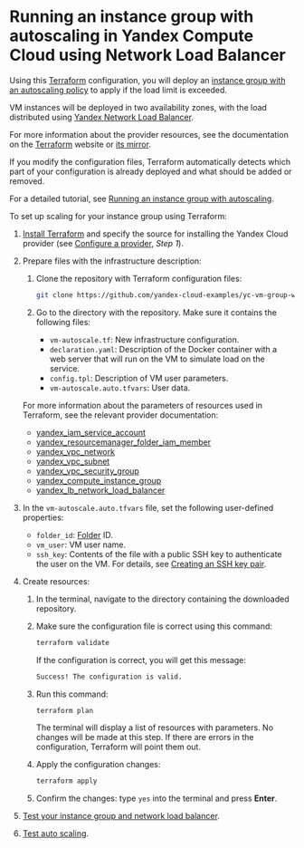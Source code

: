 # Running an instance group with autoscaling in Yandex Compute Cloud using Network Load Balancer

Using this [Terraform](https://www.terraform.io/) configuration, you will deploy an [instance group with an autoscaling policy](https://cloud.yandex.ru/docs/compute/concepts/instance-groups/scale#auto-scale) to apply if the load limit is exceeded.

VM instances will be deployed in two availability zones, with the load distributed using [Yandex Network Load Balancer](https://cloud.yandex.ru/docs/network-load-balancer/concepts/).

For more information about the provider resources, see the documentation on the [Terraform](https://www.terraform.io/docs/providers/yandex/index.html) website or [its mirror](https://terraform-provider.yandexcloud.net).

If you modify the configuration files, Terraform automatically detects which part of your configuration is already deployed and what should be added or removed.

For a detailed tutorial, see [Running an instance group with autoscaling](https://yandex.cloud/ru/docs/tutorials/infrastructure-management/vm-autoscale).

To set up scaling for your instance group using Terraform:

1. [Install Terraform](https://cloud.yandex.ru/docs/tutorials/infrastructure-management/terraform-quickstart#install-terraform) and specify the source for installing the Yandex Cloud provider (see [Configure a provider](https://cloud.yandex.ru/docs/tutorials/infrastructure-management/terraform-quickstart#configure-provider), _Step 1_).

1. Prepare files with the infrastructure description:
    1. Clone the repository with Terraform configuration files:
        
        ```bash
        git clone https://github.com/yandex-cloud-examples/yc-vm-group-with-autoscale.git
        ```

    1. Go to the directory with the repository. Make sure it contains the following files:
        - `vm-autoscale.tf`: New infrastructure configuration.
        - `declaration.yaml`: Description of the Docker container with a web server that will run on the VM to simulate load on the service.
        - `config.tpl`: Description of VM user parameters.
        - `vm-autoscale.auto.tfvars`: User data.

    For more information about the parameters of resources used in Terraform, see the relevant provider documentation:
    - [yandex_iam_service_account](https://terraform-provider.yandexcloud.net/Resources/iam_service_account)
    - [yandex_resourcemanager_folder_iam_member](https://terraform-provider.yandexcloud.net/Resources/resourcemanager_folder_iam_member)
    - [yandex_vpc_network](https://terraform-provider.yandexcloud.net/Resources/vpc_network)
    - [yandex_vpc_subnet](https://terraform-provider.yandexcloud.net/Resources/vpc_subnet)
    - [yandex_vpc_security_group](https://terraform-provider.yandexcloud.net/Resources/vpc_security_group)
    - [yandex_compute_instance_group](https://terraform-provider.yandexcloud.net/Resources/compute_instance_group)
    - [yandex_lb_network_load_balancer](https://terraform-provider.yandexcloud.net/Resources/lb_network_load_balancer)

1. In the `vm-autoscale.auto.tfvars` file, set the following user-defined properties:
    - `folder_id`: [Folder](https://cloud.yandex.ru/docs/resource-manager/operations/folder/get-id) ID.
    - `vm_user`: VM user name.
    - `ssh_key`: Contents of the file with a public SSH key to authenticate the user on the VM. For details, see [Creating an SSH key pair](https://cloud.yandex.ru/docs/compute/operations/vm-connect/ssh#creating-ssh-keys).

1. Create resources:
    1. In the terminal, navigate to the directory containing the downloaded repository.
    1. Make sure the configuration file is correct using this command:

        ```bash
        terraform validate
        ```

        If the configuration is correct, you will get this message:

        ```bash
        Success! The configuration is valid.
        ```

    1. Run this command:

        ```bash
        terraform plan
        ```

        The terminal will display a list of resources with parameters. No changes will be made at this step. If there are errors in the configuration, Terraform will point them out.
    1. Apply the configuration changes:

        ```bash
        terraform apply
        ```

    1. Confirm the changes: type `yes` into the terminal and press **Enter**.
1. [Test your instance group and network load balancer](https://cloud.yandex.ru/docs/tutorials/infrastructure-management/vm-autoscale#check-service).
1. [Test auto scaling](https://cloud.yandex.ru/docs/tutorials/infrastructure-management/vm-autoscale#check-highload).
